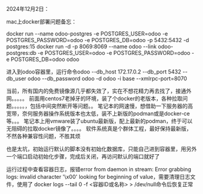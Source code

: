 2024年12月2日：


mac上docker部署问题备忘：

docker run --name odoo-postgres -e POSTGRES_USER=odoo -e POSTGRES_PASSWORD=odoo -e POSTGRES_DB=odoo -p 5432:5432 -d postgres:15
docker run -d -p 8069:8069 --name odoo --link odoo-postgres:db -e POSTGRES_USER=odoo -e POSTGRES_PASSWORD=odoo -e POSTGRES_DB=odoo odoo 

进入到odoo容器里，运行命令odoo --db_host 172.17.0.2 --db_port 5432 --db_user odoo --db_password odoo -d odoo -i base --xmlrpc-port=8070




当前，所有国内的免费镜像源几乎都失效了，实在不想花精力再去找了，接通外网。。。。。
前面用centos7老掉牙的环境，装了个docker的老版本，各种拉取问题。。。。。，包括中间突然断开等问题。。
笔记本的网速慢，想借助一下服务器的高宽带，奈何服务器操作系统版本也太低，装不上新版的podman或是docker-ce等。。。
笔记本上用vmware装了ubuntu最新版，配上最新的podman，终于可以无阻碍的拉取docker镜像了。。。。
软件系统真是个群体工程，最好保持最新版，不然各种兼容性问题，不胜其烦

也是太坑，初始运行默认的脚本没有初始化数据库，只能自己进到容器里，用另外一个端口启动初始化步骤，完成后关闭，再访问默认的端口就好了

运行过程中查看容器日志，报错error from daemon in stream: Error grabbing logs: invalid character '\x00' looking for beginning of value，需要清理日志文件，使用了
docker logs --tail 0 -f <容器ID或名称> > /dev/null命令后恢复正常



